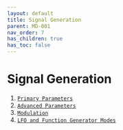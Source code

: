 ```yaml
---
layout: default
title: Signal Generation
parent: MD-001
nav_order: 7
has_children: true
has_toc: false
---
```


# Signal Generation

1. [`Primary Parameters`](/md001/signal_generation/primary_parameters.html)
2. [`Advanced Parameters`](/md001/signal_generation/advanced_parameters.html)
3. [`Modulation`](/md001/signal_generation/modulation.html)
4. [`LFO and Function Generator Modes`](/md001/signal_generation/lfo_functiongen_modes.html)
